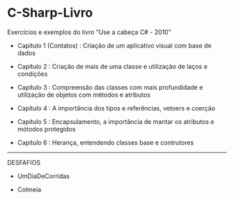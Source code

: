 # C-Sharp-Livro
Exercícios e exemplos do livro "Use a cabeça C# - 2010"

* Capítulo 1 (Contatos) : Criação de um aplicativo visual com base de dados

* Capítulo 2 : Criação de mais de uma classe e utilização de laços e condições

* Capítulo 3 :  Compreensão das classes com mais profundidade e utilização de objetos com métodos e atributos

* Capítulo 4 : A importância dos tipos e referências, vetoers e coerção

* Capítulo 5 : Encapsulamento, a importância de mantar os atributos e mótodos protegidos

* Capítulo 6 : Herança, entendendo classes base e contrutores


-------------------------------------------------------------
DESFAFIOS

* UmDiaDeCorridas

* Colmeia
